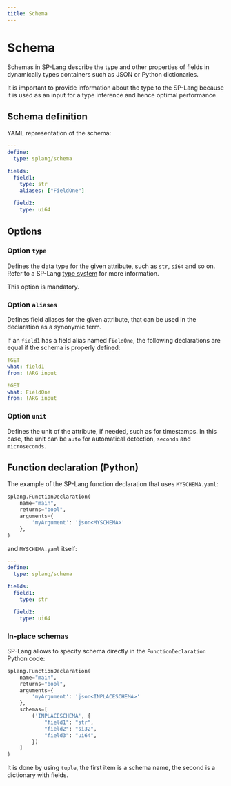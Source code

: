 ```yaml
---
title: Schema
---
```


# Schema

Schemas in SP-Lang describe the type and other properties of fields in dynamically types containers such as JSON or Python dictionaries.

It is important to provide information about the type to the SP-Lang because it is used as an input for a type inference and hence optimal performance.


## Schema definition

YAML representation of the schema:

```yaml
---
define:
  type: splang/schema

fields:
  field1:
    type: str
    aliases: ["FieldOne"]
  
  field2:
    type: ui64
```


## Options

### Option `type`

Defines the data type for the given attribute, such as `str`, `si64` and so on.
Refer to a SP-Lang [type system](./types/index.md) for more information.

This option is mandatory.


### Option `aliases`

Defines field aliases for the given attribute, that can be used in the declaration as a synonymic term.

If an `field1` has a field alias named `FieldOne`, the following declarations are equal if the schema is properly defined:

```yaml
!GET
what: field1
from: !ARG input
```

```yaml
!GET
what: FieldOne
from: !ARG input
```

### Option `unit`

Defines the unit of the attribute, if needed, such as for timestamps. In this case, the unit can be `auto` for automatical detection, `seconds` and `microseconds`.


## Function declaration (Python)

The example of the SP-Lang function declaration that uses `MYSCHEMA.yaml`:

```python
splang.FunctionDeclaration(
	name="main",
	returns="bool",
	arguments={
		'myArgument': 'json<MYSCHEMA>'
	},
)
```

and `MYSCHEMA.yaml` itself:

```yaml
---
define:
  type: splang/schema

fields:
  field1:
    type: str

  field2:
    type: ui64
```

### In-place schemas

SP-Lang allows to specify schema directly in the `FunctionDeclaration` Python code:

```python
splang.FunctionDeclaration(
	name="main",
	returns="bool",
	arguments={
		'myArgument': 'json<INPLACESCHEMA>'
	},
	schemas=[
		('INPLACESCHEMA', {
			"field1": "str",
			"field2": "si32",
			"field3": "ui64",
		})
	]
)
```

It is done by using `tuple`, the first item is a schema name, the second is a dictionary with fields.
